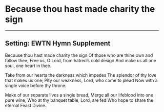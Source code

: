 # Because thou hast made charity the sign

***

## Setting: EWTN Hymn Supplement

Because thou hast made charity the sign
Of those who are thine own and follow thee,
Free us, O Lord, from hatred’s cold design
And make us all one soul, one heart in thee.

Take from our hearts the darkness which impedes
The splendor of thy love that makes us one;
Pity our weakness, Lord, who come to plead
Now with a single voice before thy throne.

Make of our separate lives a single bread,
Merge all our lifeblood into one pure wine,
Who at thy banquet table, Lord, are fed
Who hope to share the eternal Feast Divine.
